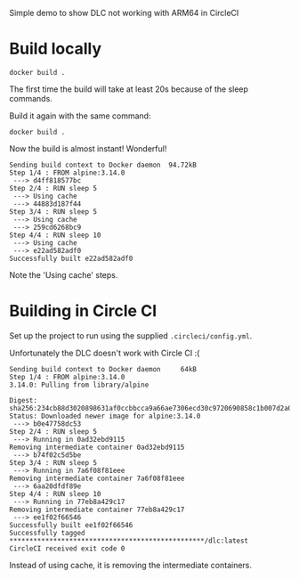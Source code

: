 Simple demo to show DLC not working with ARM64 in CircleCI  

# Build locally

```
docker build .
```

The first time the build will take at least 20s because of the sleep commands.

Build it again with the same command:

```
docker build .
```

Now the build is almost instant! Wonderful!

```
Sending build context to Docker daemon  94.72kB
Step 1/4 : FROM alpine:3.14.0
 ---> d4ff818577bc
Step 2/4 : RUN sleep 5
 ---> Using cache
 ---> 44883d187f44
Step 3/4 : RUN sleep 5
 ---> Using cache
 ---> 259cd6268bc9
Step 4/4 : RUN sleep 10
 ---> Using cache
 ---> e22ad582adf0
Successfully built e22ad582adf0
```

Note the 'Using cache' steps.

# Building in Circle CI

Set up the project to run using the supplied `.circleci/config.yml`.

Unfortunately the DLC doesn't work with Circle CI :(

```
Sending build context to Docker daemon     64kB
Step 1/4 : FROM alpine:3.14.0
3.14.0: Pulling from library/alpine

Digest: sha256:234cb88d3020898631af0ccbbcca9a66ae7306ecd30c9720690858c1b007d2a0
Status: Downloaded newer image for alpine:3.14.0
 ---> b0e47758dc53
Step 2/4 : RUN sleep 5
 ---> Running in 0ad32ebd9115
Removing intermediate container 0ad32ebd9115
 ---> b74f02c5d5be
Step 3/4 : RUN sleep 5
 ---> Running in 7a6f08f81eee
Removing intermediate container 7a6f08f81eee
 ---> 6aa20dfdf89e
Step 4/4 : RUN sleep 10
 ---> Running in 77eb8a429c17
Removing intermediate container 77eb8a429c17
 ---> ee1f02f66546
Successfully built ee1f02f66546
Successfully tagged *************************************************/dlc:latest
CircleCI received exit code 0
```

Instead of using cache, it is removing the intermediate containers.
